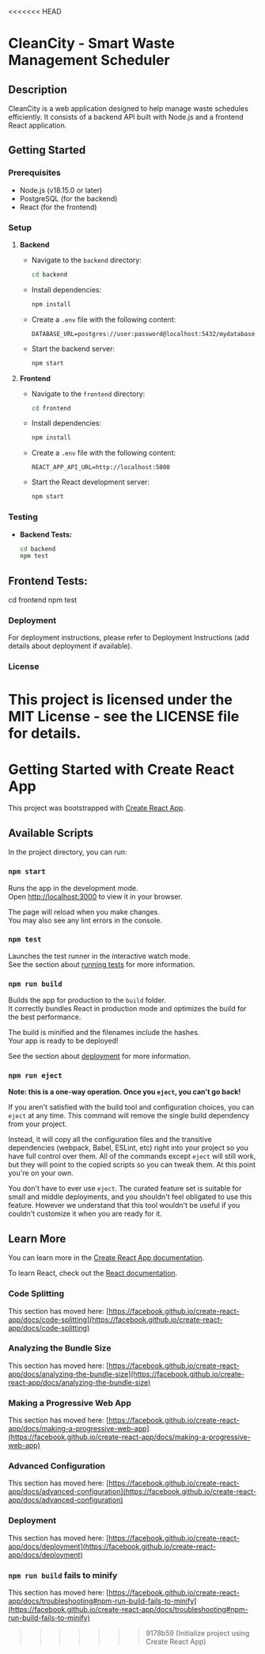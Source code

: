 <<<<<<< HEAD
# CleanCity - Smart Waste Management Scheduler

## Description

CleanCity is a web application designed to help manage waste schedules efficiently. It consists of a backend API built with Node.js and a frontend React application.

## Getting Started

### Prerequisites

- Node.js (v18.15.0 or later)
- PostgreSQL (for the backend)
- React (for the frontend)

### Setup

1. **Backend**

   - Navigate to the `backend` directory:
     ```bash
     cd backend
     ```

   - Install dependencies:
     ```bash
     npm install
     ```

   - Create a `.env` file with the following content:
     ```plaintext
     DATABASE_URL=postgres://user:password@localhost:5432/mydatabase
     ```

   - Start the backend server:
     ```bash
     npm start
     ```

2. **Frontend**

   - Navigate to the `frontend` directory:
     ```bash
     cd frontend
     ```

   - Install dependencies:
     ```bash
     npm install
     ```

   - Create a `.env` file with the following content:
     ```plaintext
     REACT_APP_API_URL=http://localhost:5000
     ```

   - Start the React development server:
     ```bash
     npm start
     ```

### Testing

- **Backend Tests:**
  ```bash
  cd backend
  npm test


## Frontend Tests:
cd frontend
npm test

### Deployment
For deployment instructions, please refer to Deployment Instructions (add details about deployment if available).

### License
This project is licensed under the MIT License - see the LICENSE file for details.
=======
# Getting Started with Create React App

This project was bootstrapped with [Create React App](https://github.com/facebook/create-react-app).

## Available Scripts

In the project directory, you can run:

### `npm start`

Runs the app in the development mode.\
Open [http://localhost:3000](http://localhost:3000) to view it in your browser.

The page will reload when you make changes.\
You may also see any lint errors in the console.

### `npm test`

Launches the test runner in the interactive watch mode.\
See the section about [running tests](https://facebook.github.io/create-react-app/docs/running-tests) for more information.

### `npm run build`

Builds the app for production to the `build` folder.\
It correctly bundles React in production mode and optimizes the build for the best performance.

The build is minified and the filenames include the hashes.\
Your app is ready to be deployed!

See the section about [deployment](https://facebook.github.io/create-react-app/docs/deployment) for more information.

### `npm run eject`

**Note: this is a one-way operation. Once you `eject`, you can't go back!**

If you aren't satisfied with the build tool and configuration choices, you can `eject` at any time. This command will remove the single build dependency from your project.

Instead, it will copy all the configuration files and the transitive dependencies (webpack, Babel, ESLint, etc) right into your project so you have full control over them. All of the commands except `eject` will still work, but they will point to the copied scripts so you can tweak them. At this point you're on your own.

You don't have to ever use `eject`. The curated feature set is suitable for small and middle deployments, and you shouldn't feel obligated to use this feature. However we understand that this tool wouldn't be useful if you couldn't customize it when you are ready for it.

## Learn More

You can learn more in the [Create React App documentation](https://facebook.github.io/create-react-app/docs/getting-started).

To learn React, check out the [React documentation](https://reactjs.org/).

### Code Splitting

This section has moved here: [https://facebook.github.io/create-react-app/docs/code-splitting](https://facebook.github.io/create-react-app/docs/code-splitting)

### Analyzing the Bundle Size

This section has moved here: [https://facebook.github.io/create-react-app/docs/analyzing-the-bundle-size](https://facebook.github.io/create-react-app/docs/analyzing-the-bundle-size)

### Making a Progressive Web App

This section has moved here: [https://facebook.github.io/create-react-app/docs/making-a-progressive-web-app](https://facebook.github.io/create-react-app/docs/making-a-progressive-web-app)

### Advanced Configuration

This section has moved here: [https://facebook.github.io/create-react-app/docs/advanced-configuration](https://facebook.github.io/create-react-app/docs/advanced-configuration)

### Deployment

This section has moved here: [https://facebook.github.io/create-react-app/docs/deployment](https://facebook.github.io/create-react-app/docs/deployment)

### `npm run build` fails to minify

This section has moved here: [https://facebook.github.io/create-react-app/docs/troubleshooting#npm-run-build-fails-to-minify](https://facebook.github.io/create-react-app/docs/troubleshooting#npm-run-build-fails-to-minify)
>>>>>>> 9178b59 (Initialize project using Create React App)
